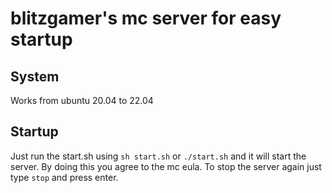 # blitzgamer's mc server for easy startup
## System
Works from ubuntu 20.04 to 22.04
## Startup
Just run the start.sh using `sh start.sh` or `./start.sh` and it will start the server. By doing this you agree to the mc eula. To stop the server again just type `stop` and press enter.